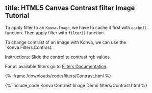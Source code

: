 title: HTML5 Canvas Contrast filter Image Tutorial
---

To apply filter to an `Konva.Image`, we have to cache it first with `cache()`
function. Then apply filter with `filter()` function.

To change contrast of an image with Konva, we can use the `Konva.Filters.Contrast.

Instructions: Slide the control to contrast rgb values.

For all available filters go to [Filters Documentation](https://konvajs.github.io/api/Konva.Filters.html).

{% iframe /downloads/code/filters/Contrast.html %}

{% include_code Konva Contrast Image Demo filters/Contrast.html %}